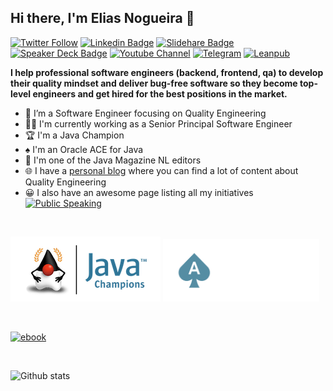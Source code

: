 ## Hi there, I'm Elias Nogueira 👋
[![Twitter Follow](https://img.shields.io/twitter/follow/eliasnogueira?style=for-the-badge)](https://twitter.com/eliasnogueira)
[![Linkedin Badge](https://img.shields.io/badge/-Add&nbsp;Me-blue?style=for-the-badge&logo=Linkedin&logoColor=white&link=https://www.linkedin.com/in/eliasnogueira/)](https://www.linkedin.com/in/eliasnogueira/)
[![Slidehare Badge](https://img.shields.io/badge/-My&nbsp;Slideshare-58a1a3?style=for-the-badge&logo=Slideshare&logoColor=white&link=https://www.slideshare.net/elias.nogueira)](https://www.slideshare.net/elias.nogueira)
[![Speaker Deck Badge](https://img.shields.io/badge/-My&nbsp;Speaker&nbsp;deck-009287?style=for-the-badge&logo=speaker-deck&logoColor=white&link=https://speakerdeck.com/eliasnogueira)](https://speakerdeck.com/eliasnogueira)
[![Youtube Channel](https://img.shields.io/badge/-Follow%20my%20channel-c14438?style=for-the-badge&logo=Youtube&link=https://www.youtube.com/c/EliasNogueira)](https://www.youtube.com/c/EliasNogueira)
[![Telegram](https://img.shields.io/badge/Telegram-2CA5E0?style=for-the-badge&logo=telegram&logoColor=white)](https://t.me/dropsoftesting)
[![Leanpub](https://img.shields.io/badge/-My%20books-FDFDFD?style=for-the-badge&logo=leanpub&logoColor=black&link=https://leanpub.com/u/eliasnogueira)](https://leanpub.com/u/eliasnogueira) 

**I help professional software engineers (backend, frontend, qa) to develop their quality mindset and deliver bug-free software so they become top-level engineers and get hired for the best positions in the market.**
<br/>
* 🤖 I’m a Software Engineer focusing on Quality Engineering
* 🧑‍💻 I'm currently working as a Senior Principal Software Engineer
* 🏆 I'm a Java Champion
* ♠️ I'm an Oracle ACE for Java
* 📰 I'm one of the Java Magazine NL editors
* 🌐 I have a [personal blog](http://eliasnogueira.com) where you can find a lot of content about  Quality Engineering
* 😀 I also have an awesome page listing all my initiatives [![Public Speaking](https://badgen.net/badge/icon/public-speaking?icon=github&label)](https://github.com/eliasnogueira/public-speaking)

<br />

![Java Champion logo](https://github.com/eliasnogueira/eliasnogueira/blob/master/img/jc-program-logo.png) <img src="https://github.com/eliasnogueira/eliasnogueira/blob/master/img/S%2BT4_ACEPro_rev_rgb.png" width="250" />

<br />

[![ebook](https://github.com/eliasnogueira/eliasnogueira/blob/master/img/ebook.png)](http://www.eliasnogueira.com/ebook-5-tools-java-developers/)

<br />

![Github stats](https://github-readme-stats.vercel.app/api?username=eliasnogueira&hide=["prs","issues"])
